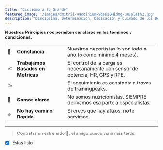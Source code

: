 ```yaml
---
title: "Ciclismo a lo Grande"
featured_image: '/images/dmitrii-vaccinium-9qsK2QHidmg-unsplash2.jpg'
description: "Disciplina, Determinación, Dedicación y Cuidado de los Detalles"
---
```


**Nuestros Principios nos permiten ser claros en los terminos y condiciones.**

| | |  |
| ----------- | ----------- | ----------- |
| 💪| **Constancia**  | Nuestros deportistas lo son todo el año (o como minimo 4 meses).     |
| 📈| **Trabajamos Basados en Metricas** | El control de la carga es necesariamente con sensor de potencia, HR,  GPS y RPE.| 
| 📉|  |El seguimiento es constante a traves de trainingpeaks.  |
| 📣|**Somos claros** | No somos nutricionistas. SIEMPRE derivamos esa parte a especialistas. | 
| 🔝|**No hay camino Rapido** | Si crees que hay atajos, no te servimos. | 

----

> Contratas un entrenador🤝, el amigo puede venir más tarde.

-[x] Estas listo
